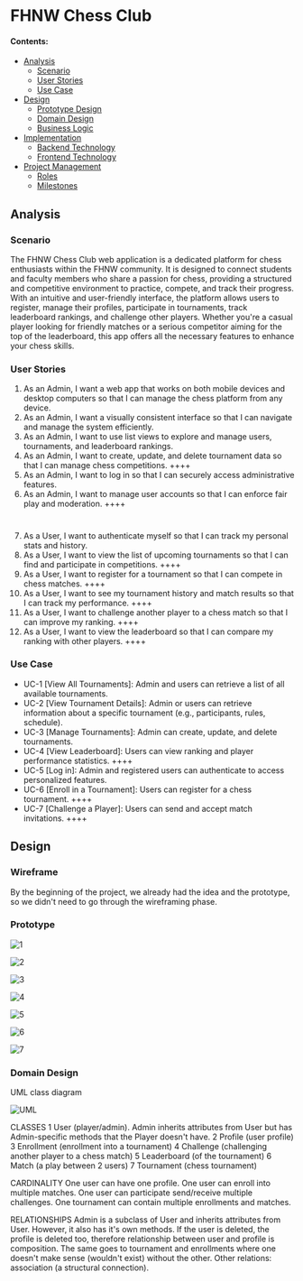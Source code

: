 # FHNW Chess Club

#### Contents:
- [Analysis](#analysis)
  - [Scenario](#scenario)
  - [User Stories](#user-stories)
  - [Use Case](#use-case)
- [Design](#design)
  - [Prototype Design](#prototype-design)
  - [Domain Design](#domain-design)
  - [Business Logic](#business-logic)
- [Implementation](#implementation)
  - [Backend Technology](#backend-technology)
  - [Frontend Technology](#frontend-technology)
- [Project Management](#project-management)
  - [Roles](#roles)
  - [Milestones](#milestones)


## Analysis

### Scenario
The FHNW Chess Club web application is a dedicated platform for chess enthusiasts within the FHNW community. It is designed to connect students and faculty members who share a passion for chess, providing a structured and competitive environment to practice, compete, and track their progress.
With an intuitive and user-friendly interface, the platform allows users to register, manage their profiles, participate in tournaments, track leaderboard rankings, and challenge other players. Whether you're a casual player looking for friendly matches or a serious competitor aiming for the top of the leaderboard, this app offers all the necessary features to enhance your chess skills.

### User Stories
1. As an Admin, I want a web app that works on both mobile devices and desktop computers so that I can manage the chess platform from any device.
2. As an Admin, I want a visually consistent interface so that I can navigate and manage the system efficiently.
3. As an Admin, I want to use list views to explore and manage users, tournaments, and leaderboard rankings.
4. As an Admin, I want to create, update, and delete tournament data so that I can manage chess competitions. ++++
5. As an Admin, I want to log in so that I can securely access administrative features.
6. As an Admin, I want to manage user accounts so that I can enforce fair play and moderation. ++++
#
7. As a User, I want to authenticate myself so that I can track my personal stats and history.
8. As a User, I want to view the list of upcoming tournaments so that I can find and participate in competitions. ++++
9. As a User, I want to register for a tournament so that I can compete in chess matches. ++++
10. As a User, I want to see my tournament history and match results so that I can track my performance. ++++
11. As a User, I want to challenge another player to a chess match so that I can improve my ranking. ++++
12. As a User, I want to view the leaderboard so that I can compare my ranking with other players. ++++

### Use Case
- UC-1 [View All Tournaments]: Admin and users can retrieve a list of all available tournaments.
- UC-2 [View Tournament Details]: Admin or users can retrieve information about a specific tournament (e.g., participants, rules, schedule).
- UC-3 [Manage Tournaments]: Admin can create, update, and delete tournaments. 
- UC-4 [View Leaderboard]: Users can view ranking and player performance statistics. ++++
- UC-5 [Log in]: Admin and registered users can authenticate to access personalized features.
- UC-6 [Enroll in a Tournament]: Users can register for a chess tournament. ++++
- UC-7 [Challenge a Player]: Users can send and accept match invitations. ++++
  

## Design

### Wireframe
By the beginning of the project, we already had the idea and the prototype, so we didn't need to go through the wireframing phase.

### Prototype
![1](https://github.com/user-attachments/assets/b37bd075-5466-42b1-92b7-e4619d0cd4dd)

![2](https://github.com/user-attachments/assets/0262f6c2-2b00-437e-a3c0-1e0d47bc942b)

![3](https://github.com/user-attachments/assets/2726db40-5f2f-4a06-861c-1667c859f47e)

![4](https://github.com/user-attachments/assets/ee8ab9b1-6bd1-49fd-b3d2-35e9948ff1d6)

![5](https://github.com/user-attachments/assets/c66682e3-5ae6-4326-8ab1-8d7094e0d354)

![6](https://github.com/user-attachments/assets/bb959b5c-73eb-4998-bcac-bc544a000f06)

![7](https://github.com/user-attachments/assets/ab871b53-695b-463f-a7f7-29f15b3c4eb7)

### Domain Design
UML class diagram

![UML   ](https://github.com/user-attachments/assets/8865cbd7-e5f3-41d0-875e-12799ea353fd)

CLASSES
1 User (player/admin). Admin inherits attributes from User but has Admin-specific methods that the Player doesn't have.
2 Profile (user profile)
3 Enrollment (enrollment into a tournament)
4 Challenge (challenging another player to a chess match)
5 Leaderboard (of the tournament)
6 Match (a play between 2 users)
7 Tournament (chess tournament)

CARDINALITY
One user can have one profile.
One user can enroll into multiple matches.
One user can participate send/receive multiple challenges.
One tournament can contain multiple enrollments and matches.

RELATIONSHIPS
Admin is a subclass of User and inherits attributes from User. However, it also has it's own methods.
If the user is deleted, the profile is deleted too, therefore relationship between user and profile is composition.
The same goes to tournament and enrollments where one doesn't make sense (wouldn't exist) without the other.
Other relations: association (a structural connection).








